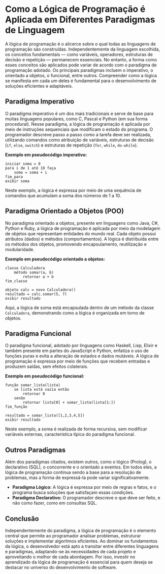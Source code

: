 
# Como a Lógica de Programação é Aplicada em Diferentes Paradigmas de Linguagem

A lógica de programação é o alicerce sobre o qual todas as linguagens de programação são construídas. Independentemente da linguagem escolhida, os conceitos fundamentais — como variáveis, operadores, estruturas de decisão e repetição — permanecem essenciais. No entanto, a forma como esses conceitos são aplicados pode variar de acordo com o paradigma de programação adotado. Os principais paradigmas incluem o imperativo, o orientado a objetos, o funcional, entre outros. Compreender como a lógica se manifesta em cada um deles é fundamental para o desenvolvimento de soluções eficientes e adaptáveis.

## Paradigma Imperativo

O paradigma imperativo é um dos mais tradicionais e serve de base para muitas linguagens populares, como C, Pascal e Python (em sua forma procedural). Nesse paradigma, a lógica de programação é aplicada por meio de instruções sequenciais que modificam o estado do programa. O programador descreve passo a passo como a tarefa deve ser realizada, utilizando comandos como atribuição de variáveis, estruturas de decisão (`if`, `else`, `switch`) e estruturas de repetição (`for`, `while`, `do-while`).

**Exemplo em pseudocódigo imperativo:**
```pseudocode
iniciar soma = 0
para i de 1 até 10 faça
    soma = soma + i
fim_para
exibir soma
```
Neste exemplo, a lógica é expressa por meio de uma sequência de comandos que acumulam a soma dos números de 1 a 10.

## Paradigma Orientado a Objetos (POO)

No paradigma orientado a objetos, presente em linguagens como Java, C#, Python e Ruby, a lógica de programação é aplicada por meio da modelagem de objetos que representam entidades do mundo real. Cada objeto possui atributos (dados) e métodos (comportamentos). A lógica é distribuída entre os métodos dos objetos, promovendo encapsulamento, reutilização e modularidade.

**Exemplo em pseudocódigo orientado a objetos:**
```pseudocode
classe Calculadora
    método somar(a, b)
        retornar a + b
fim_classe

objeto calc = novo Calculadora()
resultado = calc.somar(5, 7)
exibir resultado
```
Aqui, a lógica de soma está encapsulada dentro de um método da classe `Calculadora`, demonstrando como a lógica é organizada em torno de objetos.

## Paradigma Funcional

O paradigma funcional, adotado por linguagens como Haskell, Lisp, Elixir e também presente em partes do JavaScript e Python, enfatiza o uso de funções puras e evita a alteração de estados e dados mutáveis. A lógica de programação é expressa por meio de funções que recebem entradas e produzem saídas, sem efeitos colaterais.

**Exemplo em pseudocódigo funcional:**
```pseudocode
função somar_lista(lista)
    se lista está vazia então
        retornar 0
    senão
        retornar lista[0] + somar_lista(lista[1:])
fim_função

resultado = somar_lista([1,2,3,4,5])
exibir resultado
```
Neste exemplo, a soma é realizada de forma recursiva, sem modificar variáveis externas, característica típica do paradigma funcional.

## Outros Paradigmas

Além dos paradigmas citados, existem outros, como o lógico (Prolog), o declarativo (SQL), o concorrente e o orientado a eventos. Em todos eles, a lógica de programação continua sendo a base para a resolução de problemas, mas a forma de expressá-la pode variar significativamente.

- **Paradigma Lógico:** A lógica é expressa por meio de regras e fatos, e o programa busca soluções que satisfaçam essas condições.
- **Paradigma Declarativo:** O programador descreve o que deve ser feito, e não como fazer, como em consultas SQL.

## Conclusão

Independentemente do paradigma, a lógica de programação é o elemento central que permite ao programador analisar problemas, estruturar soluções e implementar algoritmos eficientes. Ao dominar os fundamentos da lógica, o desenvolvedor está apto a transitar entre diferentes linguagens e paradigmas, adaptando-se às necessidades de cada projeto e aproveitando o melhor de cada abordagem. Por isso, investir no aprendizado da lógica de programação é essencial para quem deseja se destacar no universo do desenvolvimento de software.
```
